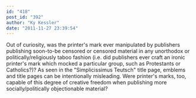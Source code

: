 ```yaml
---
id: "418"
post_id: "392"
author: "Ky Kessler"
date: "2011-11-27 23:39:54"
---
```

Out of curiosity, was the printer's mark ever manipulated by publishers publishing soon-to-be censored or censored material in any unorthodox or politically/religiously taboo fashion (i.e. did publishers ever craft an ironic printer's mark which mocked a particular group, such as Protestants or Catholics?)? As seen in the "Simplicissimus Teutsch" title page, emblems and title pages can be intentionally misleading. Were printer's marks, too, capable of this degree of creative freedom when publishing more socially/politically objectionable material?
